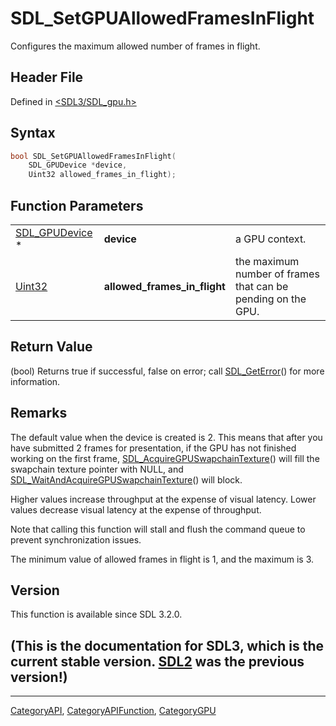 # SDL_SetGPUAllowedFramesInFlight

Configures the maximum allowed number of frames in flight.

## Header File

Defined in [<SDL3/SDL_gpu.h>](https://github.com/libsdl-org/SDL/blob/main/include/SDL3/SDL_gpu.h)

## Syntax

```c
bool SDL_SetGPUAllowedFramesInFlight(
    SDL_GPUDevice *device,
    Uint32 allowed_frames_in_flight);
```

## Function Parameters

|                                  |                              |                                                              |
| -------------------------------- | ---------------------------- | ------------------------------------------------------------ |
| [SDL_GPUDevice](SDL_GPUDevice) * | **device**                   | a GPU context.                                               |
| [Uint32](Uint32)                 | **allowed_frames_in_flight** | the maximum number of frames that can be pending on the GPU. |

## Return Value

(bool) Returns true if successful, false on error; call
[SDL_GetError](SDL_GetError)() for more information.

## Remarks

The default value when the device is created is 2. This means that after
you have submitted 2 frames for presentation, if the GPU has not finished
working on the first frame,
[SDL_AcquireGPUSwapchainTexture](SDL_AcquireGPUSwapchainTexture)() will
fill the swapchain texture pointer with NULL, and
[SDL_WaitAndAcquireGPUSwapchainTexture](SDL_WaitAndAcquireGPUSwapchainTexture)()
will block.

Higher values increase throughput at the expense of visual latency. Lower
values decrease visual latency at the expense of throughput.

Note that calling this function will stall and flush the command queue to
prevent synchronization issues.

The minimum value of allowed frames in flight is 1, and the maximum is 3.

## Version

This function is available since SDL 3.2.0.

## (This is the documentation for SDL3, which is the current stable version. [SDL2](https://wiki.libsdl.org/SDL2/) was the previous version!)



----
[CategoryAPI](CategoryAPI), [CategoryAPIFunction](CategoryAPIFunction), [CategoryGPU](CategoryGPU)


